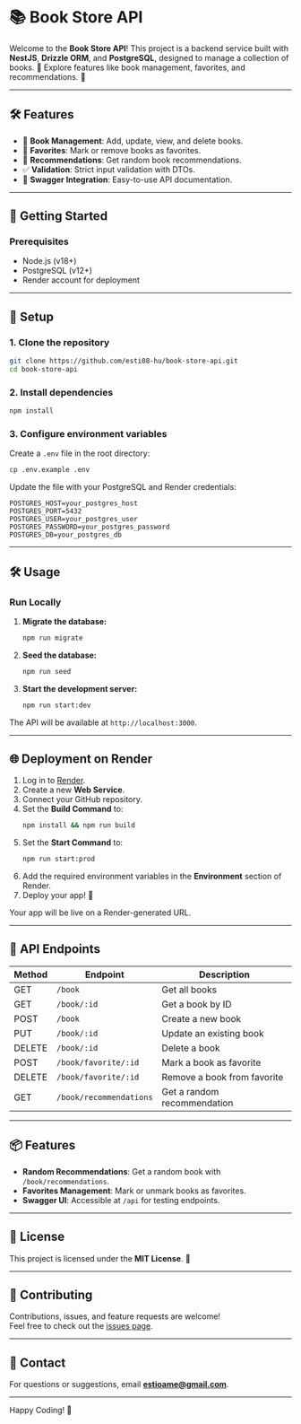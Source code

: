 
# 📚 Book Store API

Welcome to the **Book Store API**! This project is a backend service built with **NestJS**, **Drizzle ORM**, and **PostgreSQL**, designed to manage a collection of books. 🌟 Explore features like book management, favorites, and recommendations. 🚀

---

## 🛠 Features

- 📖 **Book Management**: Add, update, view, and delete books.
- 🌟 **Favorites**: Mark or remove books as favorites.
- 🎲 **Recommendations**: Get random book recommendations.
- ✅ **Validation**: Strict input validation with DTOs.
- 📄 **Swagger Integration**: Easy-to-use API documentation.

---

## 🚀 Getting Started

### Prerequisites

- Node.js (v18+)
- PostgreSQL (v12+)
- Render account for deployment

---

## 🔧 Setup

### 1. Clone the repository

```bash
git clone https://github.com/esti08-hu/book-store-api.git
cd book-store-api
```

### 2. Install dependencies

```bash
npm install
```

### 3. Configure environment variables

Create a `.env` file in the root directory:

```bash
cp .env.example .env
```

Update the file with your PostgreSQL and Render credentials:

```env
POSTGRES_HOST=your_postgres_host
POSTGRES_PORT=5432
POSTGRES_USER=your_postgres_user
POSTGRES_PASSWORD=your_postgres_password
POSTGRES_DB=your_postgres_db
```

---

## 🛠 Usage

### Run Locally

1. **Migrate the database:**

   ```bash
   npm run migrate
   ```

2. **Seed the database:**

   ```bash
   npm run seed
   ```

3. **Start the development server:**

   ```bash
   npm run start:dev
   ```

The API will be available at `http://localhost:3000`.

---

## 🌐 Deployment on Render

1. Log in to [Render](https://render.com/).
2. Create a new **Web Service**.
3. Connect your GitHub repository.
4. Set the **Build Command** to:
   ```bash
   npm install && npm run build
   ```
5. Set the **Start Command** to:
   ```bash
   npm run start:prod
   ```
6. Add the required environment variables in the **Environment** section of Render.
7. Deploy your app! 🎉

Your app will be live on a Render-generated URL.

---

## 📄 API Endpoints

| Method | Endpoint              | Description                  |
|--------|-----------------------|------------------------------|
| GET    | `/book`               | Get all books               |
| GET    | `/book/:id`           | Get a book by ID            |
| POST   | `/book`               | Create a new book           |
| PUT    | `/book/:id`           | Update an existing book     |
| DELETE | `/book/:id`           | Delete a book               |
| POST   | `/book/favorite/:id`  | Mark a book as favorite     |
| DELETE | `/book/favorite/:id`  | Remove a book from favorite |
| GET    | `/book/recommendations` | Get a random recommendation |

---

## 📦 Features

- **Random Recommendations**: Get a random book with `/book/recommendations`.
- **Favorites Management**: Mark or unmark books as favorites.
- **Swagger UI**: Accessible at `/api` for testing endpoints.

---

## 📝 License

This project is licensed under the **MIT License**. 📜

---

## 🤝 Contributing

Contributions, issues, and feature requests are welcome!  
Feel free to check out the [issues page](https://github.com/esti08-hu/your-/book-store-api/issues).

---

## 📧 Contact

For questions or suggestions, email **estioame@gmail.com**.  

---

Happy Coding! 🎉